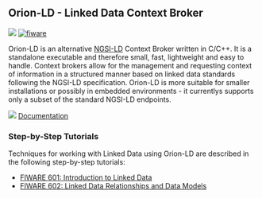 <hr class="core" style="display:none"/>
<h2>Orion-LD - Linked Data Context Broker</h2>

[![](https://nexus.lab.fiware.org/repository/raw/public/badges/chapters/core.svg)](https://github.com/FIWARE/catalogue/blob/master/core/README.md)
[![fiware](https://nexus.lab.fiware.org/repository/raw/public/badges/stackoverflow/fiware.svg)](https://stackoverflow.com/questions/tagged/fiware)

Orion-LD is an alternative
[NGSI-LD](https://www.etsi.org/deliver/etsi_gs/CIM/001_099/009/01.08.01_60/gs_cim009v010801p.pdf) Context Broker written
in C/C++. It is a standalone executable and therefore small, fast, lightweight and easy to handle. Context brokers allow
for the management and requesting context of information in a structured manner based on linked data standards following
the NGSI-LD specification. Orion-LD is more suitable for smaller installations or possibly in embedded environments - it
currentlys supports only a subset of the standard NGSI-LD endpoints.

![](https://fiware-ops.github.io/docs.academy/img/books.png)
[Documentation](https://github.com/FIWARE/context.Orion-LD/tree/develop/doc/manuals-ld)

<h3>Step-by-Step Tutorials</h3>

Techniques for working with Linked Data using Orion-LD are described in the following step-by-step tutorials:

-   [FIWARE 601: Introduction to Linked Data](https://fiware-tutorials.readthedocs.io/en/latest/linked-data)
-   [FIWARE 602: Linked Data Relationships and Data Models](https://fiware-tutorials.readthedocs.io/en/latest/relationships-linked-data)
